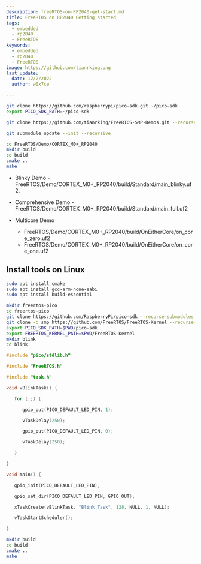 ```yaml
---
description: freeRTOS-on-RP2040-get-start.md
title: FreeRTOS on RP2040 Getting started
tags:
  - embedded
  - rp2040
  - FreeRTOS
keywords:
  - embedded
  - rp2040
  - FreeRTOS
image: https://github.com/tianrking.png
last_update:
  date: 12/2/2022
  author: w0x7ce

---
```


```bash
git clone https://github.com/raspberrypi/pico-sdk.git ~/pico-sdk
export PICO_SDK_PATH=~/pico-sdk
```

```bash
git clone https://github.com/tianrking/FreeRTOS-SMP-Demos.git --recurse-submodules
```

```bash
git submodule update --init --recursive
```

```bash
cd FreeRTOS/Demo/CORTEX_M0+_RP2040
mkdir build
cd build
cmake ..
make 
```

- Blinky Demo - FreeRTOS/Demo/CORTEX_M0+_RP2040/build/Standard/main_blinky.uf2.

- Comprehensive Demo - FreeRTOS/Demo/CORTEX_M0+_RP2040/build/Standard/main_full.uf2

- Multicore Demo

  - FreeRTOS/Demo/CORTEX_M0+_RP2040/build/OnEitherCore/on_core_zero.uf2
  - FreeRTOS/Demo/CORTEX_M0+_RP2040/build/OnEitherCore/on_core_one.uf2


## Install tools on Linux

```bash
sudo apt install cmake
sudo apt install gcc-arm-none-eabi
sudo apt install build-essential
```

```bash
mkdir freertos-pico
cd freertos-pico
git clone https://github.com/RaspberryPi/pico-sdk --recurse-submodules
git clone -b smp https://github.com/FreeRTOS/FreeRTOS-Kernel --recurse-submodules
export PICO_SDK_PATH=$PWD/pico-sdk
export FREERTOS_KERNEL_PATH=$PWD/FreeRTOS-Kernel
mkdir blink
cd blink
```

```cpp title='main.c'
#include "pico/stdlib.h"

#include "FreeRTOS.h"

#include "task.h"

void vBlinkTask() {

   for (;;) {

      gpio_put(PICO_DEFAULT_LED_PIN, 1);

      vTaskDelay(250);

      gpio_put(PICO_DEFAULT_LED_PIN, 0);

      vTaskDelay(250);

   }

}

void main() {

   gpio_init(PICO_DEFAULT_LED_PIN);

   gpio_set_dir(PICO_DEFAULT_LED_PIN, GPIO_OUT);

   xTaskCreate(vBlinkTask, "Blink Task", 128, NULL, 1, NULL);

   vTaskStartScheduler();

}
```


```bash
mkdir build
cd build
cmake ..
make
```